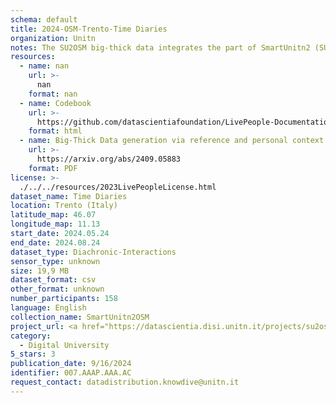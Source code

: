 ```yaml
---
schema: default
title: 2024-OSM-Trento-Time Diaries
organization: Unitn
notes: The SU2OSM big-thick data integrates the part of SmartUnitn2 (SU2) dataset with the OpenStreetMap (OSM) dataset from Geofabrik. The SU2 dataset contains the personal big-thick data of 158 university students over a period of four weeks, which generating a sequence of personal contexts. We extracted the massive real-world places in Trentino region from OSM dataset, building provides the Reference Context. The generated SU2OSM big-thick data totally represents 104,414 personal contexts of 158 university students, a reference context which contains 147 Trentino places, where 1955 personal contexts are unified in the reference context. We updated the SU2OSM data by adding fake years for dates to facilitate ease of use. Part of the SU2OSM data has been assigned new and more reasonable datatypes.
resources:
  - name: nan
    url: >-
      nan
    format: nan
  - name: Codebook
    url: >-
      https://github.com/datascientiafoundation/LivePeople-Documentation/blob/main/codebooks/2024-OSM-Trento-timediaries.html
    format: html
  - name: Big-Thick Data generation via reference and personal context unification
    url: >-
      https://arxiv.org/abs/2409.05883
    format: PDF
license: >-
  ./../../resources/2023LivePeopleLicense.html
dataset_name: Time Diaries 
location: Trento (Italy)
latitude_map: 46.07
longitude_map: 11.13
start_date: 2024.05.24
end_date: 2024.08.24
dataset_type: Diachronic-Interactions
sensor_type: unknown
size: 19,9 MB
dataset_format: csv
other_format: unknown
number_participants: 158
language: English
collection_name: SmartUnitn2OSM
project_url: <a href="https://datascientia.disi.unitn.it/projects/su2osm/">https://datascientia.disi.unitn.it/projects/su2osm/</a>
category:
  - Digital University
5_stars: 3
publication_date: 9/16/2024
identifier: 007.AAAP.AAA.AC
request_contact: datadistribution.knowdive@unitn.it
---
```

